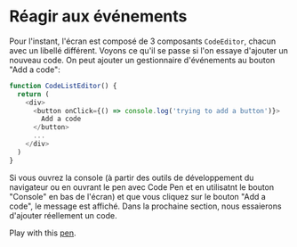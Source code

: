 # Réagir aux événements

Pour l'instant, l'écran est composé de 3 composants `CodeEditor`, chacun avec un libellé différent. Voyons ce qu'il se passe si l'on essaye d'ajouter un nouveau code. On peut ajouter un gestionnaire d'événements au bouton "Add a code":

```javascript
function CodeListEditor() {
  return (
    <div>
      <button onClick={() => console.log('trying to add a button')}>
        Add a code
      </button>
      ...
    </div>
  )
}
```

Si vous ouvrez la console (à partir des outils de développement du navigateur ou en ouvrant le pen avec Code Pen et en utilisatnt le bouton "Console" en bas de l'écran) et que vous cliquez sur le bouton "Add a code", le message est affiché. Dans la prochaine section, nous essaierons d'ajouter réellement un code.

Play with this [pen](http://codepen.io/BoogalooJB/pen/LxzOMo).

<!-- Add script to embed codepens -->
<script async src="https://production-assets.codepen.io/assets/embed/ei.js"></script>
<p
  data-height="434"
  data-theme-id="dark"
  data-slug-hash="LxzOMo"
  data-default-tab="js,result"
  data-user="BoogalooJB"
  data-embed-version="2"
  data-pen-title="React and Redux within Pogues"
  class="codepen" />
